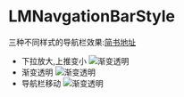 # LMNavgationBarStyle
三种不同样式的导航栏效果:[简书地址](http://www.jianshu.com/p/60668e17ba47)
* 下拉放大,上推变小
![渐变透明](https://github.com/xidanyeweiyang/LMNavgationBarStyle/tree/master/LMNavgationBar/GIF资源/下拉放大,上推缩小.gif)
* 渐变透明
![渐变透明](https://github.com/xidanyeweiyang/LMNavgationBarStyle/tree/master/LMNavgationBar/GIF资源/导航栏渐变透明.gif)
* 导航栏移动
![渐变透明](https://github.com/xidanyeweiyang/LMNavgationBarStyle/tree/master/LMNavgationBar/GIF资源/导航栏上移.gif)
